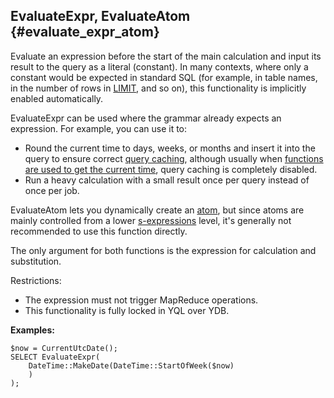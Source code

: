 ## EvaluateExpr, EvaluateAtom {#evaluate_expr_atom}

Evaluate an expression before the start of the main calculation and input its result to the query as a literal (constant). In many contexts, where only a constant would be expected in standard SQL (for example, in table names, in the number of rows in [LIMIT](../../../syntax/select.md#limit), and so on), this functionality is implicitly enabled automatically.

EvaluateExpr can be used where the grammar already expects an expression. For example, you can use it to:

* Round the current time to days, weeks, or months and insert it into the query to ensure correct [query caching](../../../syntax/pragma.md#yt.querycachemode), although usually when [functions are used to get the current time](#currentutcdate), query caching is completely disabled.
* Run a heavy calculation with a small result once per query instead of once per job.

EvaluateAtom lets you dynamically create an [atom](../../../types/special.md), but since atoms are mainly controlled from a lower [s-expressions](/docs/s_expressions/functions) level, it's generally not recommended to use this function directly.

The only argument for both functions is the expression for calculation and substitution.

Restrictions:

* The expression must not trigger MapReduce operations.
* This functionality is fully locked in YQL over YDB.

**Examples:**

```yql
$now = CurrentUtcDate();
SELECT EvaluateExpr(
    DateTime::MakeDate(DateTime::StartOfWeek($now)
    )
);
```

